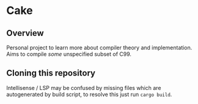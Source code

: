 # Cake
## Overview
Personal project to learn more about compiler theory and implementation. Aims to compile *some* unspecified subset of C99.

## Cloning this repository
Intellisense / LSP may be confused by missing files which are autogenerated by build script, to resolve this just run `cargo build`.
